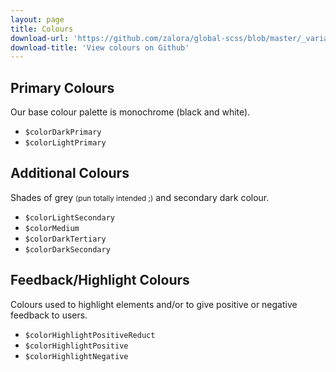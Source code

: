 ```yaml
---
layout: page
title: Colours
download-url: 'https://github.com/zalora/global-scss/blob/master/_variables.scss'
download-title: 'View colours on Github'
---
```


## Primary Colours

Our base colour palette is monochrome (black and white).

<ul class="color-palette ui-listUnstyled grid">
    <li class="grid__col grid__col--narrow color-palette__color">
        <div class="mrm color-palette__color__sample colorDarkPrimary"></div>
        <code class="mts ui-inlineBlock color-palette__color__variablename">$colorDarkPrimary</code>
    </li>
    <li class="grid__col grid__col--narrow color-palette__color color colorLightPrimary">
        <div class="mrm color-palette__color__sample colorLightPrimary border"></div>
        <code class="mts ui-inlineBlock color-palette__color__variablename">$colorLightPrimary</code>
    </li>
</ul>

## Additional Colours

Shades of grey <small>(pun totally intended ;)</small> and secondary dark colour.

<ul class="color-palette ui-listUnstyled grid">
    <li class="grid__col grid__col--narrow color-palette__color">
        <div class="mrm color-palette__color__sample colorLightSecondary"></div>
        <code class="mts ui-inlineBlock color-palette__color__variablename">$colorLightSecondary</code>
    </li>
    <li class="grid__col grid__col--narrow color-palette__color">
        <div class="mrm color-palette__color__sample colorMedium"></div>
        <code class="mts ui-inlineBlock color-palette__color__variablename">$colorMedium</code>
    </li>
    <li class="grid__col grid__col--narrow color-palette__color">
        <div class="mrm color-palette__color__sample colorDarkTertiary"></div>
        <code class="mts ui-inlineBlock color-palette__color__variablename">$colorDarkTertiary</code>
    </li>
    <li class="grid__col grid__col--narrow color-palette__color">
        <div class="mrm color-palette__color__sample colorDarkSecondary"></div>
        <code class="mts ui-inlineBlock color-palette__color__variablename">$colorDarkSecondary</code>
    </li>
</ul>

## Feedback/Highlight Colours

Colours used to highlight elements and/or to give positive or negative feedback to users.

<ul class="color-palette ui-listUnstyled grid">
    <li class="grid__col grid__col--narrow color-palette__color">
        <div class="mrm color-palette__color__sample colorHighlightPositiveReduct"></div>
        <code class="mts ui-inlineBlock color-palette__color__variablename">$colorHighlightPositiveReduct</code>
    </li>
    <li class="grid__col grid__col--narrow color-palette__color">
        <div class="mrm color-palette__color__sample colorHighlightPositive"></div>
        <code class="mts ui-inlineBlock color-palette__color__variablename">$colorHighlightPositive</code>
    </li>
    <li class="grid__col grid__col--narrow color-palette__color">
        <div class="mrm color-palette__color__sample colorHighlightNegative"></div>
        <code class="mts ui-inlineBlock color-palette__color__variablename">$colorHighlightNegative</code>
    </li>
</ul>

